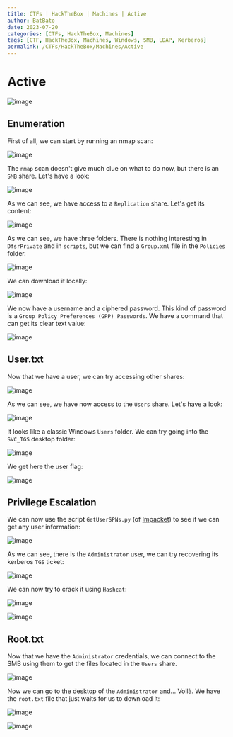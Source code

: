 ```yaml
---
title: CTFs | HackTheBox | Machines | Active
author: BatBato
date: 2023-07-20
categories: [CTFs, HackTheBox, Machines]
tags: [CTF, HackTheBox, Machines, Windows, SMB, LDAP, Kerberos]
permalink: /CTFs/HackTheBox/Machines/Active
---
```


# Active

![image](https://github.com/Nouman404/nouman404.github.io/assets/73934639/3ac1d823-cd65-4cac-9f86-510203b96df0)

## Enumeration

First of all, we can start by running an nmap scan:

![image](https://github.com/Nouman404/nouman404.github.io/assets/73934639/943bf79a-49cf-4de0-b533-df1b1aa6d4e4)

The `nmap` scan doesn't give much clue on what to do now, but there is an `SMB` share. Let's have a look:

![image](https://github.com/Nouman404/nouman404.github.io/assets/73934639/b7e4c995-2d30-4358-9ebb-705ade8f7d8a)

As we can see, we have access to a `Replication` share. Let's get its content:

![image](https://github.com/Nouman404/nouman404.github.io/assets/73934639/2ae156bd-cf40-4dbf-9736-febad040b17d)

As we can see, we have three folders. There is nothing interesting in `DfsrPrivate` and in `scripts`, but we can find a `Group.xml` file in the `Policies` folder. 

![image](https://github.com/Nouman404/nouman404.github.io/assets/73934639/d6197236-e838-4bd5-bd53-c3d61198d385)

We can download it locally:

![image](https://github.com/Nouman404/nouman404.github.io/assets/73934639/a0b8ba64-dae1-46c2-b450-bcbfd952f9fd)


We now have a username and a ciphered password. This kind of password is a `Group Policy Preferences (GPP) Passwords`. We have a command that can get its clear text value:

![image](https://github.com/Nouman404/nouman404.github.io/assets/73934639/558cd31f-a508-4fb2-881e-2d6724418ec5)

## User.txt

Now that we have a user, we can try accessing other shares:

![image](https://github.com/Nouman404/nouman404.github.io/assets/73934639/e89d01e7-b8cc-4f41-9a0d-6db728d782ba)

As we can see, we have now access to the `Users` share. Let's have a look:

![image](https://github.com/Nouman404/nouman404.github.io/assets/73934639/e6512015-664b-4cf9-9513-e029a1539296)

It looks like a classic Windows `Users` folder. We can try going into the `SVC_TGS` desktop folder:

![image](https://github.com/Nouman404/nouman404.github.io/assets/73934639/443d9199-11d4-4dae-b5ae-b1d135cd2551)

We get here the user flag:

![image](https://github.com/Nouman404/nouman404.github.io/assets/73934639/ca10a40c-afb3-4805-912e-420755e9ed89)

## Privilege Escalation

We can now use the script `GetUserSPNs.py` (of [Impacket](https://github.com/fortra/impacket)) to see if we can get any user information:

![image](https://github.com/Nouman404/nouman404.github.io/assets/73934639/2b00cb86-1699-4742-b474-b88be4c56a69)

As we can see, there is the `Administrator` user, we can try recovering its kerberos `TGS` ticket:

![image](https://github.com/Nouman404/nouman404.github.io/assets/73934639/734a5eeb-d20b-499d-a98e-3efab4e5ee77)


We can now try to crack it using `Hashcat`:

![image](https://github.com/Nouman404/nouman404.github.io/assets/73934639/cd260734-626e-45eb-b8ca-494ec49aa25d)

![image](https://github.com/Nouman404/nouman404.github.io/assets/73934639/911a6c72-4e1f-434a-bca0-5ab655987f11)

## Root.txt

Now that we have the `Administrator` credentials, we can connect to the SMB using them to get the files located in the `Users` share.

![image](https://github.com/Nouman404/nouman404.github.io/assets/73934639/8fa0adf8-076d-4893-8ac6-6cb295d96314)

Now we can go to the desktop of the `Administrator` and... Voilà. We have the `root.txt` file that just waits for us to download it:

![image](https://github.com/Nouman404/nouman404.github.io/assets/73934639/eeaae5e6-628b-420f-a4d4-de95e45223b4)

![image](https://github.com/Nouman404/nouman404.github.io/assets/73934639/4ed71aec-5b2e-4ae9-864b-ffb8fbe0ab2b)

